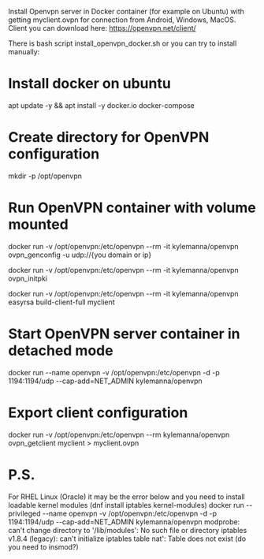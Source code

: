 Install Openvpn server in Docker container (for example on Ubuntu) with getting myclient.ovpn for connection from Android, Windows, MacOS. Client you can download here: https://openvpn.net/client/

There is bash script install_openvpn_docker.sh or you can try to install manually:

# Install docker on ubuntu
apt update -y && apt install -y docker.io docker-compose

# Create directory for OpenVPN configuration
mkdir -p /opt/openvpn

# Run OpenVPN container with volume mounted
docker run -v /opt/openvpn:/etc/openvpn --rm -it kylemanna/openvpn ovpn_genconfig -u udp://{you domain or ip}

docker run -v /opt/openvpn:/etc/openvpn --rm -it kylemanna/openvpn ovpn_initpki

docker run -v /opt/openvpn:/etc/openvpn --rm -it kylemanna/openvpn easyrsa build-client-full myclient

# Start OpenVPN server container in detached mode
docker run --name openvpn -v /opt/openvpn:/etc/openvpn -d -p 1194:1194/udp --cap-add=NET_ADMIN kylemanna/openvpn

# Export client configuration
docker run -v /opt/openvpn:/etc/openvpn --rm kylemanna/openvpn ovpn_getclient myclient > myclient.ovpn




# P.S.
For RHEL Linux (Oracle) it may be the error below and you need to install loadable kernel modules (dnf install iptables kernel-modules)
docker run --privileged --name openvpn -v /opt/openvpn:/etc/openvpn -d -p 1194:1194/udp --cap-add=NET_ADMIN kylemanna/openvpn
modprobe: can't change directory to '/lib/modules': No such file or directory
iptables v1.8.4 (legacy): can't initialize iptables table nat': Table does not exist (do you need to insmod?)
